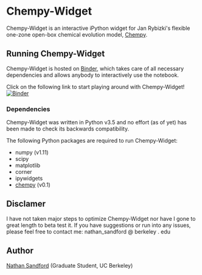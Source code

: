 # Chempy-Widget
Chempy-Widget is an interactive iPython widget for Jan Rybizki's flexible one-zone open-box chemical evolution model,
[Chempy](https://github.com/jan-rybizki/Chempy). 

## Running Chempy-Widget
Chempy-Widget is hosted on [Binder](https://mybinder.org/), which takes care of all necessary dependencies and allows anybody to interactively use the notebook. 

Click on the following link to start playing around with Chempy-Widget!
[![Binder](https://mybinder.org/badge.svg)](https://mybinder.org/v2/gh/cleevesli/Chempy-Widget-Mod/VBox-Hack_v2?filepath=chempy_widget.ipynb)
### Dependencies
Chempy-Widget was written in Python v3.5 and no effort (as of yet) has been made to check its backwards compatibility.

The following Python packages are required to run Chempy-Widget:
- numpy (v1.11)
- scipy
- matplotlib
- corner
- ipywidgets
- [chempy](https://github.com/jan-rybizki/Chempy) (v0.1)

## Disclamer
I have not taken major steps to optimize Chempy-Widget nor have I gone to great length to beta test it. 
If you have suggestions or run into any issues, please feel free to contact me: nathan_sandford @ berkeley . edu
  
## Author
[Nathan Sandford](http://w.astro.berkeley.edu/~nathan_sandford/) (Graduate Student, UC Berkeley)
